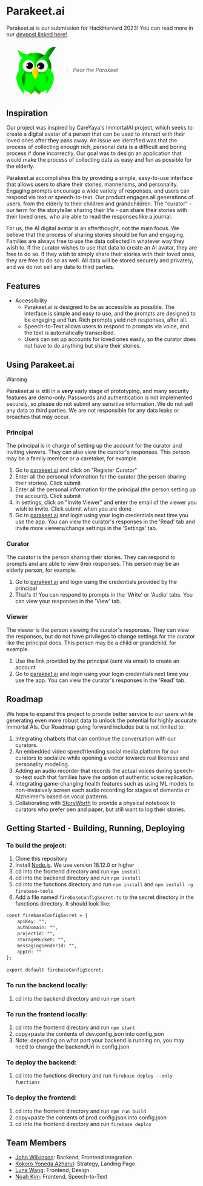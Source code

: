 # Parakeet.ai
Parakeet.ai is our submission for HackHarvard 2023! You can read more in our [devpost linked here!](https://devpost.com/software/parakeet-ai).

<div style="display: flex; align-items: center;">
    <img src="https://github.com/wilkyrlx/parakeet.ai/blob/main/shared/parakeet1.png?raw=true" width="150" alt="Parakeet Image" style="margin-right: 10px;">
    <blockquote style="margin: 0; font-style: italic;">
        Pear the Parakeet
    </blockquote>
</div>


## Inspiration
Our project was inspired by CareYaya's ImmortalAI project, which seeks to create a digital avatar of a person that can be used to interact with their loved ones after they pass away. An issue we identified was that the process of collecting enough rich, personal data is a difficult and boring process if done incorrectly. Our goal was to design an application that would make the process of collecting data as easy and fun as possible for the elderly. 

Parakeet.ai accomplishes this by providing a simple, easy-to-use interface that allows users to share their stories, mannerisms, and personality. Engaging prompts encourage a wide variety of responses, and users can respond via text or speech-to-text. Our product engages all generations of users, from the elderly to their children and grandchildren. The "curator" - our term for the storyteller sharing their life - can share their stories with their loved ones, who are able to read the responses like a journal. 

For us, the AI digital avatar is an afterthought, not the main focus. We believe that the process of sharing stories should be fun and engaging. Families are always free to use the data collected in whatever way they wish to. If the curator wishes to use that data to create an AI avatar, they are free to do so. If they wish to simply share their stories with their loved ones, they are free to do so as well. All data will be stored securely and privately, and we do not sell any data to third parties.

## Features
- Accessibility
    - Parakeet.ai is designed to be as accessible as possible. The interface is simple and easy to use, and the prompts are designed to be engaging and fun. Rich prompts yield rich responses, after all.
    - Speech-to-Text allows users to respond to prompts via voice, and the text is automatically transcribed.
    - Users can set up accounts for loved ones easily, so the curator does not have to do anything but share their stories.

## Using Parakeet.ai
> [!WARNING]
> Parakeet.ai is still in a **very** early stage of prototyping, and many security features are demo-only. Passwords and authentication is not implemented securely, so please do not submit any sensitive information. We do not sell any data to third parties. We are not responsible for any data leaks or breaches that may occur.

### Principal
The principal is in charge of setting up the account for the curator and inviting viewers. They can also view the curator's responses. This person may be a family member or a caretaker, for example.
1. Go to [parakeet.ai](https://parakeet-5e1a9.web.app/) and click on "Register Curator" 
2. Enter all the personal information for the curator (the person sharing their stories). Click submit
3. Enter all the personal information for the principal (the person setting up the account). Click submit
4. In settings, click on "Invite Viewer" and enter the email of the viewer you wish to invite. Click submit when you are done
5. Go to [parakeet.ai](https://parakeet-5e1a9.web.app/) and login using your login credentials next time you use the app. You can view the curator's responses in the 'Read' tab and invite more viewers/change settings in the 'Settings' tab.

### Curator
The curator is the person sharing their stories. They can respond to prompts and are able to view their responses. This person may be an elderly person, for example.
1. Go to [parakeet.ai](https://parakeet-5e1a9.web.app/) and login using the credentials provided by the principal
2. That's it! You can respond to prompts in the 'Write' or 'Audio' tabs. You can view your responses in the 'View' tab.

### Viewer
The viewer is the person viewing the curator's responses. They can view the responses, but do not have privileges to change settings for the curator like the principal does. This person may be a child or grandchild, for example.
1. Use the link provided by the principal (sent via email) to create an account
2. Go to [parakeet.ai](https://parakeet-5e1a9.web.app/) and login using your login credentials next time you use the app. You can view the curator's responses in the 'Read' tab.


## Roadmap
We hope to expand this project to provide better service to our users while generating even more robust data to unlock the potential for highly accurate Immortal AIs. 
Our Roadmap going forward includes but is not limited to:
1. Integrating chatbots that can continue the conversation with our curators.
2. An embedded video speedfriending social media platform for our curators to socialize while opening a vector towards real likeness and personality modeling.
3. Adding an audio recorder that  records the actual voices during speech-to-text such that families have the option of authentic voice replication.
4. Integrating game-changing health features such as using ML models to non-invasively screen each audio recording for stages of dementia or Alzheimer's based on vocal patterns.
5. Collaborating with [StoryWorth](https://welcome.storyworth.com/) to provide a physical notebook to curators who prefer pen and paper, but still want to log their stories.



## Getting Started - Building, Running, Deploying
### To build the project:
1. Clone this repository
2. Install [Node.js](https://nodejs.org/en/download/). We use version 18.12.0 or higher
3. cd into the frontend directory and run `npm install`
4. cd into the backend directory and run `npm install`
5. cd into the functions directory and run `npm install` and `npm install -g firebase-tools`
6. Add a file named `firebaseConfigSecret.ts` to the secret directory in the functions directory. It should look like:
```
const firebaseConfigSecret = {
    apiKey: "",
    authDomain: "",
    projectId: "",
    storageBucket: "",
    messagingSenderId: "",
    appId: ""
};

export default firebaseConfigSecret;
```

### To run the backend locally:
1. cd into the backend directory and run `npm start`

### To run the frontend locally:
1. cd into the frontend directory and run `npm start`
2. copy+paste the contents of dev.config.json into config.json
3. Note: depending on what port your backend is running on, you may need to change the backendUri in config.json

### To deploy the backend:
1. cd into the functions directory and run `firebase deploy --only functions`

### To deploy the frontend:
1. cd into the frontend directory and run `npm run build`
2. copy+paste the contents of prod.config.json into config.json
2. cd into the frontend directory and run `firebase deploy`


## Team Members
- [John Wilkinson](https://www.linkedin.com/in/john-wilkinson2025/): Backend, Frontend integration
- [Kokoro Yoneda Azharul](https://www.linkedin.com/in/kokoroazharul/): Strategy, Landing Page
- [Luna Wang](https://www.linkedin.com/in/luna-wang-a24003290/): Frontend, Design
- [Noah Kim](https://www.linkedin.com/in/noah-kim-4a9b89228/): Frontend, Speech-to-Text


